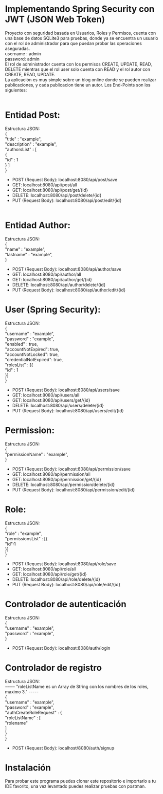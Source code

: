 # Implementando Spring Security con JWT (JSON Web Token)
Proyecto con seguridad basada en Usuarios, Roles y Permisos, cuenta con una base de datos SQLite3 para pruebas, donde ya se encuentra un usuario con el rol de administrador para que puedan probar las operaciones aseguradas. <br>
username : admin <br>
password: admin <br>
El rol de administrador cuenta con los permisos CREATE, UPDATE, READ, DELETE mientras que el rol user solo cuenta con READ y el rol autor con CREATE, READ, UPDATE. <br>
La aplicación es muy simple sobre un blog online donde se pueden realizar publicaciones, y cada publicacion tiene un autor. Los End-Points son los siguientes: <br>
<br>
# Entidad Post: <br>
Estructura JSON: <br>
{  <br>
  "title" : "example",  <br>
  "description" : "example",  <br>
  "authorsList" : [  <br>
    {  <br>
    "id" : 1  <br>
  } ]  <br>
}  <br>
* POST (Request Body): localhost:8080/api/post/save <br>
* GET: localhost:8080/api/post/all <br>
* GET: localhost:8080/api/post/get/{id} <br>
* DELETE: localhost:8080/api/post/delete/{id} <br>
* PUT (Request Body): localhost:8080/api/post/edit/{id} <br> <br> 

# Entidad Author: <br>
Estructura JSON: <br>
{  <br>
  "name" : "example",  <br>
  "lastname" : "example",  <br>
}  <br>
* POST (Request Body): localhost:8080/api/author/save <br>
* GET: localhost:8080/api/author/all <br>
* GET: localhost:8080/api/author/get/{id} <br>
* DELETE: localhost:8080/api/author/delete/{id} <br>
* PUT (Request Body): localhost:8080/api/author/edit/{id} <br>

# User (Spring Security): <br>
Estructura JSON: <br>
{  <br>
  "username" : "example",  <br>
  "password" : "example",  <br>
  "enabled" : true, <br>
  "accountNotExpired": true, <br>
  "accountNotLocked": true, <br>
  "credentialNotExpired": true, <br>
  "rolesList" : [{ <br>
  "id" : 1 <br>
  }] <br>
}  <br>
* POST (Request Body): localhost:8080/api/users/save <br>
* GET: localhost:8080/api/users/all <br>
* GET: localhost:8080/api/users/get/{id} <br>
* DELETE: localhost:8080/api/users/delete/{id} <br>
* PUT (Request Body): localhost:8080/api/users/edit/{id} <br>

# Permission: <br>
Estructura JSON: <br>
{  <br>
  "permissionName" : "example",  <br>
}  <br>
* POST (Request Body): localhost:8080/api/permission/save <br>
* GET: localhost:8080/api/permission/all <br>
* GET: localhost:8080/api/permission/get/{id} <br>
* DELETE: localhost:8080/api/permission/delete/{id} <br>
* PUT (Request Body): localhost:8080/api/permission/edit/{id} <br>
# Role: <br>
Estructura JSON: <br>
{  <br>
  "role" : "example",  <br>
  "permissionsList" : [{ <br>
  "id":1 <br>
  }]  <br>
}  <br>
* POST (Request Body): localhost:8080/api/role/save <br>
* GET: localhost:8080/api/role/all <br>
* GET: localhost:8080/api/role/get/{id} <br>
* DELETE: localhost:8080/api/role/delete/{id} <br>
* PUT (Request Body): localhost:8080/api/role/edit/{id} <br>

# Controlador de autenticación  <br>
Estructura JSON: <br>
{  <br>
  "username" : "example",  <br>
  "password" : "example",  <br>
}  <br>
* POST (Request Body): localhost:8080/auth/login <br>
# Controlador de registro <br>
Estructura JSON: <br>
----- "roleListName es un Array de String con los nombres de los roles, maximo 3." ----- <br>
{ <br>
"username" : "example", <br>
"password" : "example", <br>
"authCreateRoleRequest" : { <br>
                      "roleListName" : [ <br>
                                      "rolename" <br>] <br>
} <br>
} <br>
* POST (Request Body): localhost/8080/auth/signup

# Instalación <br>
Para probar este programa puedes clonar este repositorio e importarlo a tu IDE favorito, una vez levantado puedes realizar pruebas con postman.
